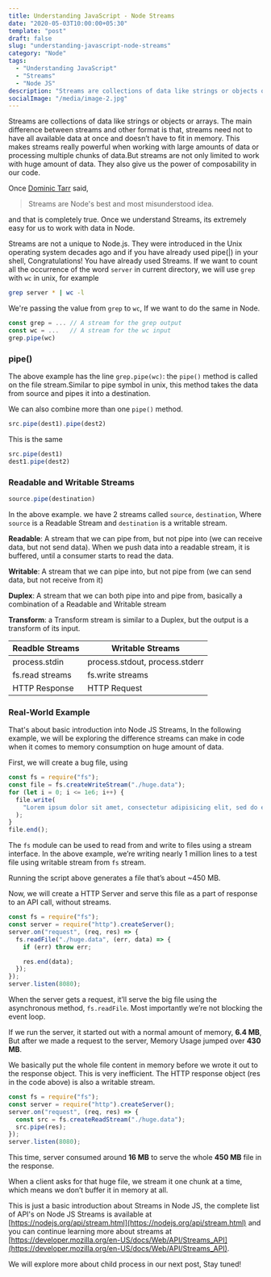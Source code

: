 ```yaml
---
title: Understanding JavaScript - Node Streams
date: "2020-05-03T10:00:00+05:30"
template: "post"
draft: false
slug: "understanding-javascript-node-streams"
category: "Node"
tags:
  - "Understanding JavaScript"
  - "Streams"
  - "Node JS"
description: "Streams are collections of data like strings or objects or arrays. The main difference between streams and other format is that, streams need not to have all available data at once and doesn’t have to fit in memory. This"
socialImage: "/media/image-2.jpg"
---
```

Streams are collections of data like strings or objects or arrays. The main difference between streams and other format is that, streams need not to have all available data at once and doesn’t have to fit in memory. This makes streams really powerful when working with large amounts of data or processing multiple chunks of data.But streams are not only limited to work with huge amount of data. They also give us the power of composability in our code. 

Once [Dominic Tarr](https://dominictarr.com/) said,

> Streams are Node's best and most misunderstood idea.

and that is completely true. Once we understand Streams, its extremely easy for us to work with data in Node.

Streams are not a unique to Node.js. They were introduced in the Unix operating system decades ago and if you have already used pipe(|) in your shell, Congratulations! You have already used Streams. If we want to count all the occurrence of the word `server` in current directory, we will use `grep` with `wc` in unix, for example
```sh
grep server * | wc -l
```
We're passing the value from `grep` to `wc`, If we want to do the same in Node.
```js
const grep = ... // A stream for the grep output
const wc = ...   // A stream for the wc input
grep.pipe(wc)
```

### pipe()
The above example has the line `grep.pipe(wc)`: the `pipe()` method is called on the file stream.Similar to pipe symbol in unix, this method takes the data from source and pipes it into a destination.

We can also combine more than one `pipe()` method.
```js
src.pipe(dest1).pipe(dest2)
```
This is the same
```js
src.pipe(dest1)
dest1.pipe(dest2)
```

### Readable and Writable Streams
```js
source.pipe(destination)
```
In the above example. we have 2 streams called `source`, `destination`, Where `source` is a Readable Stream and `destination` is a writable stream.

**Readable**: A stream that we can pipe from, but not pipe into (we can receive data, but not send data). When we push data into a readable stream, it is buffered, until a consumer starts to read the data.

**Writable**: A stream that we can pipe into, but not pipe from (we can send data, but not receive from it)

**Duplex**: A stream that we can both pipe into and pipe from, basically a combination of a Readable and Writable stream

**Transform**: a Transform stream is similar to a Duplex, but the output is a transform of its input.

|Readble Streams|Writable Streams|
|---------------|----------------|
|process.stdin|process.stdout, process.stderr|
|fs.read streams|fs.write streams|
|HTTP Response| HTTP  Request|



### Real-World Example

That's about basic introduction into Node JS Streams, In the following example, we will be exploring the difference streams can make in code when it comes to memory consumption on huge amount of data.

First, we will create a bug file, using
```js
const fs = require("fs");
const file = fs.createWriteStream("./huge.data");
for (let i = 0; i <= 1e6; i++) {
  file.write(
    "Lorem ipsum dolor sit amet, consectetur adipisicing elit, sed do eiusmod tempor incididunt ut labore et dolore magna aliqua. Ut enim ad minim veniam, quis nostrud exercitation ullamco laboris nisi ut aliquip ex ea commodo consequat. Duis aute irure dolor in reprehenderit in voluptate velit esse cillum dolore eu fugiat nulla pariatur. Excepteur sint occaecat cupidatat non proident, sunt in culpa qui officia deserunt mollit anim id est laborum.\n"
  );
}
file.end();
```
The `fs` module can be used to read from and write to files using a stream interface. In the above example, we’re writing nearly 1 million lines to a test file using writable stream from `fs` stream.

Running the script above generates a file that’s about ~450 MB.

Now, we will create a HTTP Server and serve this file as a part of response to an API call, without streams.

```js
const fs = require("fs");
const server = require("http").createServer();
server.on("request", (req, res) => {
  fs.readFile("./huge.data", (err, data) => {
    if (err) throw err;

    res.end(data);
  });
});
server.listen(8080);
```
When the server gets a request, it’ll serve the big file using the asynchronous method, `fs.readFile`. Most importantly we’re not blocking the event loop.

If we run the server, it started out with a normal amount of memory, **6.4 MB**, But after we made a request to the server, Memory Usage jumped over **430 MB**.

We basically put the whole file content in memory before we wrote it out to the response object. This is very inefficient. The HTTP response object (res in the code above) is also a writable stream. 

```js
const fs = require("fs");
const server = require("http").createServer();
server.on("request", (req, res) => {
  const src = fs.createReadStream("./huge.data");
  src.pipe(res);
});
server.listen(8080);
```
This time, server consumed around **16 MB** to serve the whole **450 MB** file in the response.

When a client asks for that huge file, we stream it one chunk at a time, which means we don’t buffer it in memory at all.

This is just a basic introduction about Streams in Node JS, the complete list of API's on Node JS Streams is available at [https://nodejs.org/api/stream.html](https://nodejs.org/api/stream.html) and you can continue learning more about streams at [https://developer.mozilla.org/en-US/docs/Web/API/Streams_API](https://developer.mozilla.org/en-US/docs/Web/API/Streams_API).

We will explore more about child process in our next post, Stay tuned!